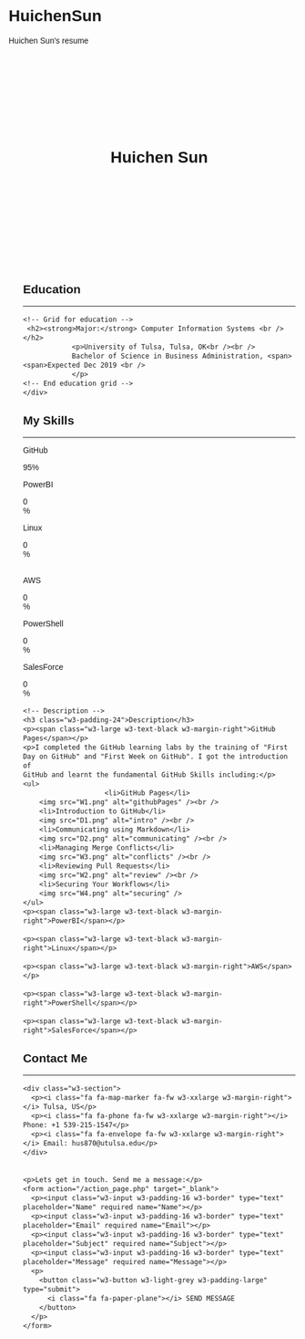 # HuichenSun
Huichen Sun's resume
<!DOCTYPE html>
<html>
<title>Huichen Sun Resume</title>
<meta charset="UTF-8">
<meta name="viewport" content="width=device-width, initial-scale=1">
<link rel="stylesheet" href="https://www.w3schools.com/w3css/4/w3.css">
<link rel="stylesheet" href="https://fonts.googleapis.com/css?family=Montserrat">
<link rel="stylesheet" href="https://cdnjs.cloudflare.com/ajax/libs/font-awesome/4.7.0/css/font-awesome.min.css">
<style>
body, h1,h2,h3,h4,h5,h6 {font-family: "Montserrat", sans-serif}
.w3-row-padding img {margin-bottom: 12px}

</style>
<body>


<!-- Hidden Sidebar (reveals when clicked on menu icon)-->
<nav class="w3-sidebar w3-black w3-animate-right w3-xxlarge" style="display:none;padding-top:150px;right:0;z-index:2" id="mySidebar">
  <a href="javascript:void(0)" onclick="closeNav()" class="w3-button w3-black w3-xxxlarge w3-display-topright" style="padding:0 12px;">
    <i class="fa fa-remove"></i>
  </a>
  <div class="w3-bar-block w3-center">
    <a href="#" class="w3-bar-item w3-button w3-text-grey w3-hover-black" onclick="closeNav()">Home</a>
    <a href="#education" class="w3-bar-item w3-button w3-text-grey w3-hover-black" onclick="closeNav()">Education</a>
    <a href="#skills" class="w3-bar-item w3-button w3-text-grey w3-hover-black" onclick="closeNav()">Skills</a>
    <a href="#contact" class="w3-bar-item w3-button w3-text-grey w3-hover-black" onclick="closeNav()">Contact</a>
  </div>
</nav>

<!-- Page Content -->
<div class="w3-main w3-padding-large" style="margin-left:5%">

  <!-- Menu icon to open sidebar -->
  <span class="w3-button w3-top w3-white w3-xxlarge w3-text-grey w3-hover-text-black" style="width:auto;right:0;" onclick="openNav()"><i class="fa fa-bars"></i></span>

  <!-- Header -->
  <header class="w3-container w3-center" style="padding:128px 16px" id="home">
    <h1 class="w3-jumbo"><b>Huichen Sun</b></h1>
  </header>

  <!-- My education Section -->
  <div class="w3-padding-32 w3-content" id="education">
    <h2 class="w3-text-grey">Education</h2>
    <hr class="w3-opacity">

    <!-- Grid for education -->
	 <h2><strong>Major:</strong> Computer Information Systems <br /></h2>
                <p>University of Tulsa, Tulsa, OK<br /><br />
				Bachelor of Science in Business Administration, <span><span>Expected Dec 2019 <br />
				</p>
    <!-- End education grid -->
    </div>
  <!-- End  My education Section -->
  </div>

  <!-- Skills Section -->
  <div class="w3-content w3-justify w3-text-grey w3-padding-32" id="skills">
    <h2>My Skills</h2>
    <hr class="w3-opacity">
    <p class="w3-wide">GitHub</p>
    <div class="w3-light-grey">
      <div class="w3-container w3-center w3-padding-small w3-dark-grey" style="width:95%">95%</div>
    </div>
    <p class="w3-wide">PowerBI</p>
    <div class="w3-light-grey">
      <div class="w3-container w3-center w3-padding-small w3-dark-grey" style="width:0%">0%</div>
    </div>
    <p class="w3-wide">Linux</p>
    <div class="w3-light-grey">
      <div class="w3-container w3-center w3-padding-small w3-dark-grey" style="width:0%">0%</div>
    </div><br>
<p class="w3-wide">AWS</p>
    <div class="w3-light-grey">
      <div class="w3-container w3-center w3-padding-small w3-dark-grey" style="width:0%">0%</div>
    </div>
    <p class="w3-wide">PowerShell</p>
    <div class="w3-light-grey">
      <div class="w3-container w3-center w3-padding-small w3-dark-grey" style="width:0%">0%</div>
    </div>
    <p class="w3-wide">SalesForce</p>
    <div class="w3-light-grey">
      <div class="w3-container w3-center w3-padding-small w3-dark-grey" style="width:0%">0%</div>
    </div>


    <!-- Description -->
    <h3 class="w3-padding-24">Description</h3>
    <p><span class="w3-large w3-text-black w3-margin-right">GitHub Pages</span></p>
    <p>I completed the GitHub learning labs by the training of "First Day on GitHub" and "First Week on GitHub". I got the introduction of 
    GitHub and learnt the fundamental GitHub Skills including:</p>
    <ul>
						<li>GitHub Pages</li>
        <img src="W1.png" alt="githubPages" /><br />
		<li>Introduction to GitHub</li>
        <img src="D1.png" alt="intro" /><br />
		<li>Communicating using Markdown</li>
        <img src="D2.png" alt="communicating" /><br />
		<li>Managing Merge Conflicts</li>
        <img src="W3.png" alt="conflicts" /><br />
		<li>Reviewing Pull Requests</li>
        <img src="W2.png" alt="review" /><br />
		<li>Securing Your Workflows</li>
        <img src="W4.png" alt="securing" />
	</ul>
    <p><span class="w3-large w3-text-black w3-margin-right">PowerBI</span></p>
    
    <p><span class="w3-large w3-text-black w3-margin-right">Linux</span></p>
    
    <p><span class="w3-large w3-text-black w3-margin-right">AWS</span></p>
    
    <p><span class="w3-large w3-text-black w3-margin-right">PowerShell</span></p>
    
    <p><span class="w3-large w3-text-black w3-margin-right">SalesForce</span></p>
    



    
  <!-- End Skills Section -->
  </div>

  <!-- Contact Section -->
  <div class="w3-padding-32 w3-content w3-text-grey" id="contact" style="margin-bottom:64px">
    <h2>Contact Me</h2>
    <hr class="w3-opacity">

    <div class="w3-section">
      <p><i class="fa fa-map-marker fa-fw w3-xxlarge w3-margin-right"></i> Tulsa, US</p>
      <p><i class="fa fa-phone fa-fw w3-xxlarge w3-margin-right"></i> Phone: +1 539-215-1547</p>
      <p><i class="fa fa-envelope fa-fw w3-xxlarge w3-margin-right"> </i> Email: hus870@utulsa.edu</p>
    </div>
    
   
    <p>Lets get in touch. Send me a message:</p>
    <form action="/action_page.php" target="_blank">
      <p><input class="w3-input w3-padding-16 w3-border" type="text" placeholder="Name" required name="Name"></p>
      <p><input class="w3-input w3-padding-16 w3-border" type="text" placeholder="Email" required name="Email"></p>
      <p><input class="w3-input w3-padding-16 w3-border" type="text" placeholder="Subject" required name="Subject"></p>
      <p><input class="w3-input w3-padding-16 w3-border" type="text" placeholder="Message" required name="Message"></p>
      <p>
        <button class="w3-button w3-light-grey w3-padding-large" type="submit">
          <i class="fa fa-paper-plane"></i> SEND MESSAGE
        </button>
      </p>
    </form>
  <!-- End Contact Section -->
  </div>  
  
  <!-- Footer -->
  <footer class="w3-container w3-padding-64 w3-light-grey w3-center w3-opacity w3-xlarge" style="margin:-24px">
    <i class="fa fa-facebook-official w3-hover-opacity"></i>
    <i class="fa fa-instagram w3-hover-opacity"></i>
    <i class="fa fa-snapchat w3-hover-opacity"></i>
    <i class="fa fa-pinterest-p w3-hover-opacity"></i>
    <i class="fa fa-twitter w3-hover-opacity"></i>
    <i class="fa fa-linkedin w3-hover-opacity"></i>
  <!-- End footer -->
  </footer>
  
<!-- END PAGE CONTENT -->
</div>

<script>
// Open and close sidebar
function openNav() {
  document.getElementById("mySidebar").style.width = "60%";
  document.getElementById("mySidebar").style.display = "block";
}

function closeNav() {
  document.getElementById("mySidebar").style.display = "none";
}
</script>

</body>
</html>
